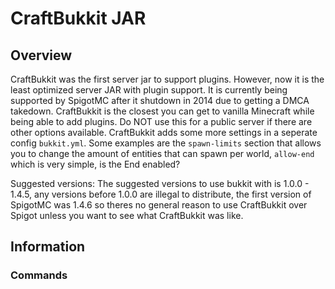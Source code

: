 # CraftBukkit JAR

## Overview

CraftBukkit was the first server jar to support plugins.
However, now it is the least optimized server JAR with plugin support.
It is currently being supported by SpigotMC after it shutdown in 2014 due to getting a DMCA takedown.
CraftBukkit is the closest you can get to vanilla Minecraft while being able to add plugins.
Do NOT use this for a public server if there are other options available.
CraftBukkit adds some more settings in a seperate config `bukkit.yml`. Some examples are the `spawn-limits` section that allows you to change the amount of entities that can spawn per world, `allow-end` which is very simple, is the End enabled?

Suggested versions: The suggested versions to use bukkit with is 1.0.0 - 1.4.5, any versions before 1.0.0 are illegal to distribute, the first version of SpigotMC was 1.4.6 so theres no general reason to use CraftBukkit over Spigot unless you want to see what CraftBukkit was like. 

## Information

### Commands

